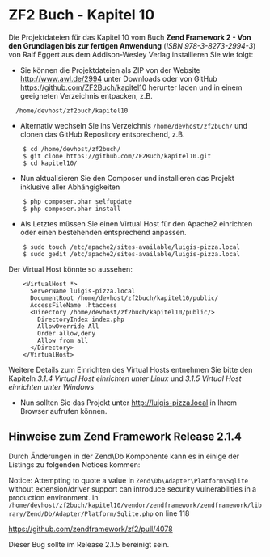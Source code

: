 ZF2 Buch - Kapitel 10
=====================

Die Projektdateien für das Kapitel 10 vom Buch **Zend Framework 2 - Von den 
Grundlagen bis zur fertigen Anwendung** (*ISBN 978-3-8273-2994-3*) von Ralf Eggert 
aus dem Addison-Wesley Verlag installieren Sie wie folgt:

* Sie können die Projektdateien als ZIP von der Website http://www.awl.de/2994 
  unter Downloads oder von GitHub https://github.com/ZF2Buch/kapitel10 herunter
  laden und in einem geeigneten Verzeichnis entpacken, z.B.
```
  /home/devhost/zf2buch/kapitel10
```
  
* Alternativ wechseln Sie ins Verzeichnis `/home/devhost/zf2buch/` und clonen das
  GitHub Repository entsprechend, z.B.
```
    $ cd /home/devhost/zf2buch/
    $ git clone https://github.com/ZF2Buch/kapitel10.git
    $ cd kapitel10/
```
  
* Nun aktualisieren Sie den Composer und installieren das Projekt inklusive
  aller Abhängigkeiten
```
    $ php composer.phar selfupdate
    $ php composer.phar install
```

* Als Letztes müssen Sie einen Virtual Host für den Apache2 einrichten oder einen
  bestehenden entsprechend anpassen.
```
    $ sudo touch /etc/apache2/sites-available/luigis-pizza.local
    $ sudo gedit /etc/apache2/sites-available/luigis-pizza.local
```
  Der Virtual Host könnte so aussehen:
```
    <VirtualHost *>
      ServerName luigis-pizza.local
      DocumentRoot /home/devhost/zf2buch/kapitel10/public/
      AccessFileName .htaccess
      <Directory /home/devhost/zf2buch/kapitel10/public/>
        DirectoryIndex index.php
        AllowOverride All
        Order allow,deny
        Allow from all
      </Directory>
    </VirtualHost>
```
  Weitere Details zum Einrichten des Virtual Hosts entnehmen Sie bitte den 
  Kapiteln *3.1.4 Virtual Host einrichten unter Linux* und *3.1.5 Virtual Host 
  einrichten unter Windows*
  
* Nun sollten Sie das Projekt unter http://luigis-pizza.local in Ihrem Browser 
  aufrufen können.

Hinweise zum Zend Framework Release 2.1.4
-----------------------------------------

Durch Änderungen in der Zend\Db Komponente kann es in einige der Listings zu 
folgenden Notices kommen:

   Notice: Attempting to quote a value in `Zend\Db\Adapter\Platform\Sqlite` 
   without extension/driver support can introduce security vulnerabilities 
   in a production environment. in `/home/devhost/zf2buch/kapitel10/vendor/zendframework/zendframework/library/Zend/Db/Adapter/Platform/Sqlite.php` 
   on line 118
   
   https://github.com/zendframework/zf2/pull/4078
   
Dieser Bug sollte im Release 2.1.5 bereinigt sein.
